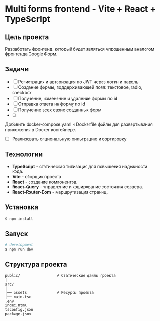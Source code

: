 # Multi forms frontend - Vite + React + TypeScript

## Цель проекта

Разработать фронтенд, который будет являться упрощенным аналогом фронтенда Google Форм.

## Задачи

- [ ] Регистрация и авторизация по JWT через логин и пароль
- [ ] Cоздание формы, поддерживающей поля: текстовое, radio, checkbox
- [ ] Получение, изменение и удаление формы по id
- [ ] Отправка ответа на форму по id
- [ ] Получение всех своих созданных форм
- [ ] 
Добавить docker-compose.yaml и Dockerfile файлы для развертывания приложения в Docker контейнере.
- [ ] Реализовать опциональную фильтрацию и сортировку

## Технологии

- **TypeScript** - статическая типизация для повышения надежности кода.
- **Vite** - сборщик проекта
- **React** - создание компонентов.
- **React-Query** -  управление и кэширование состояния сервера.
- **React-Router-Dom** - маршрутизация страниц.

## Установка

```bash
$ npm install
```

## Запуск

```bash
# development
$ npm run dev
```

## Структура проекта

```
public/                 # Статические файлы проекта
│
src/
│
│── assets              # Ресурсы проекта
│── main.tsx
.env
index.html
tsconfig.json
package.json
```